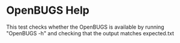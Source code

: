 OpenBUGS Help
=============

This test checks whether the OpenBUGS is available by running "OpenBUGS -h" and checking that the output matches expected.txt

